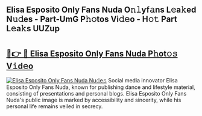 ## Elisa Esposito Only Fans Nuda O𝚗𝚕yf𝚊ns L𝚎a𝚔ed N𝚞𝚍es - Part-UmG P𝚑𝚘tos Vi𝚍𝚎o - H𝚘𝚝 Part L𝚎a𝚔s UUZup

# <h2><a href="http://kfaan8b.oniu.top/?m=Elisa+Esposito+Only+Fans+Nuda">🔗👉 🔴 Elisa Esposito Only Fans Nuda P𝚑ot𝚘𝚜 V𝚒d𝚎o</a></h2>

[![Elisa Esposito Only Fans Nuda Nu𝚍e𝚜](https://i.imgur.com/0qMVB7G.gif)](http://kfaan8b.oniu.top/?m=Elisa+Esposito+Only+Fans+Nuda)
Social media innovator Elisa Esposito Only Fans Nuda, known for publishing dance and lifestyle material, consisting of presentations and personal blogs. Elisa Esposito Only Fans Nuda's public image is marked by accessibility and sincerity, while his personal life remains veiled in secrecy.  
